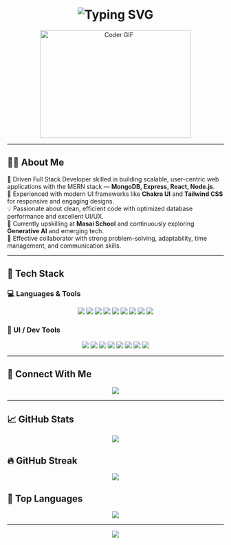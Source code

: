 <h1 align="center">
  <img src="https://readme-typing-svg.herokuapp.com?font=Righteous&size=35&center=true&vCenter=true&width=500&height=70&duration=4000&lines=Hi+There!+👋;+I'm+Anisha+Singh!;+MERN+Stack+Developer" alt="Typing SVG" />
</h1>

<p align="center">
  <img alt="Coder GIF" height=250 width=350 src="https://images.squarespace-cdn.com/content/v1/5769fc401b631bab1addb2ab/1541580611624-TE64QGKRJG8SWAIUS7NS/ke17ZwdGBToddI8pDm48kPoswlzjSVMM-SxOp7CV59BZw-zPPgdn4jUwVcJE1ZvWQUxwkmyExglNqGp0IvTJZamWLI2zvYWH8K3-s_4yszcp2ryTI0HqTOaaUohrI8PI6FXy8c9PWtBlqAVlUS5izpdcIXDZqDYvprRqZ29Pw0o/coding-freak.gif" />
</p>

---

## 🙋‍♀️ About Me

🚀 Driven Full Stack Developer skilled in building scalable, user-centric web applications with the MERN stack — **MongoDB, Express, React, Node.js**.  
🎨 Experienced with modern UI frameworks like **Chakra UI** and **Tailwind CSS** for responsive and engaging designs.  
💡 Passionate about clean, efficient code with optimized database performance and excellent UI/UX.  
🧠 Currently upskilling at **Masai School** and continuously exploring **Generative AI** and emerging tech.  
🤝 Effective collaborator with strong problem-solving, adaptability, time management, and communication skills.

---

## 🔧 Tech Stack

### 💻 Languages & Tools

<p align="center">
  <img src="https://img.shields.io/badge/HTML5-E34F26?style=for-the-badge&logo=html5&logoColor=white" />
  <img src="https://img.shields.io/badge/CSS3-1572B6?style=for-the-badge&logo=css3&logoColor=white" />
  <img src="https://img.shields.io/badge/JavaScript-F7DF1E?style=for-the-badge&logo=javascript&logoColor=black" />
  <img src="https://img.shields.io/badge/React-61DAFB?style=for-the-badge&logo=react&logoColor=black" />
  <img src="https://img.shields.io/badge/Redux-764ABC?style=for-the-badge&logo=redux&logoColor=white" />
  <img src="https://img.shields.io/badge/Node.js-339933?style=for-the-badge&logo=node.js&logoColor=white" />
  <img src="https://img.shields.io/badge/Express-000000?style=for-the-badge&logo=express&logoColor=white" />
  <img src="https://img.shields.io/badge/MongoDB-4ea94b?style=for-the-badge&logo=mongodb&logoColor=white" />
  <img src="https://img.shields.io/badge/Python-3776AB?style=for-the-badge&logo=python&logoColor=white" />
</p>

### 🧩 UI / Dev Tools

<p align="center">
  <img src="https://img.shields.io/badge/Tailwind_CSS-38B2AC?style=for-the-badge&logo=tailwind-css&logoColor=white" />
  <img src="https://img.shields.io/badge/Chakra_UI-3F4955?style=for-the-badge&logo=chakra-ui&logoColor=white" />
  <img src="https://img.shields.io/badge/Figma-F24E1E?style=for-the-badge&logo=figma&logoColor=white" />
  <img src="https://img.shields.io/badge/Postman-FF6C37?style=for-the-badge&logo=postman&logoColor=white" />
  <img src="https://img.shields.io/badge/Git-GitHub-181717?style=for-the-badge&logo=github&logoColor=white" />
  <img src="https://img.shields.io/badge/Firebase-FFCA28?style=for-the-badge&logo=firebase&logoColor=black" />
  <img src="https://img.shields.io/badge/Netlify-000000?style=for-the-badge&logo=netlify&logoColor=white" />
  <img src="https://img.shields.io/badge/Render-000000?style=for-the-badge&logo=render&logoColor=white" />
</p>

---

## 🔗 Connect With Me

<p align="center">
  <a href="https://www.linkedin.com/in/anisha-singh-9a4640295/" target="_blank">
    <img src="https://img.shields.io/badge/LinkedIn-blue?style=for-the-badge&logo=linkedin&logoColor=white" />
  </a>
</p>

---

## 📈 GitHub Stats

<p align="center">
  <img src="https://github-readme-stats.vercel.app/api?username=anisha314&theme=dark&hide_border=false&include_all_commits=false&count_private=false"/>
</p>

## 🔥 GitHub Streak

<p align="center">
  <img src="https://github-readme-streak-stats.herokuapp.com/?user=anisha314&theme=dark&hide_border=false"/>
</p>

## 🧮 Top Languages

<p align="center">
  <img src="https://github-readme-stats.vercel.app/api/top-langs/?username=anisha314&theme=dark&hide_border=false&include_all_commits=false&count_private=false&layout=compact"/>
</p>

---

<p align="center">
  <img src="https://raw.githubusercontent.com/Trilokia/Trilokia/379277808c61ef204768a61bbc5d25bc7798ccf1/bottom_header.svg" />
</p>
